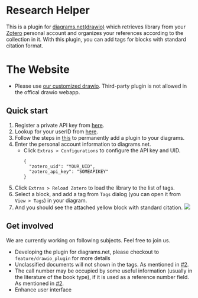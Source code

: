 # Research Helper

This is a plugin for [diagrams.net(drawio)](http://diagrams.net/) which retrieves library from your [Zotero](https://www.zotero.org/) personal account and organizes your references according to the collection in it. With this plugin, you can add tags for blocks with standard citation format.

# The Website
- Please use [our customized drawio](https://sciyen.github.io/drawio/src/main/webapp/index.html?p=zotero.js). Third-party plugin is not allowed in the offical drawio webapp.

## Quick start
1. Register a private API key from [here](https://www.zotero.org/settings/keys/new).
2. Lookup for your userID from [here](https://www.zotero.org/settings/keys).
3. Follow the steps in [this](https://github.com/sciyen/ResearchHelper/tree/main/plugins) to permanently add a plugin to your diagrams.
4. Enter the personal account information to diagrams.net.
    + Click `Extras > Configurations` to configure the API key and UID.
        ```
        {
          "zotero_uid": "YOUR_UID",
          "zotero_api_key": "SOMEAPIKEY"
        }
        ```
5. Click `Extras > Reload Zotero` to load the library to the list of tags.
6. Select a block, and add a tag from `Tags` dialog (you can open it from `View > Tags`) in your diagram.
7. And you should see the attached yellow block with standard citation.
    ![](https://i.imgur.com/Plw7U0k.png)

## Get involved
We are currently working on following subjects. Feel free to join us.
- Developing the plugin for diagrams.net, please checkout to `feature/drawio_plugin` for more details
- Unclassified documents will not shown in the tags. As mentioned in [#2](https://github.com/sciyen/ResearchHelper/issues/2).
- The call number may be occupied by some useful information (usually in the literature of the book type), if it is used as a reference number field. As mentioned in [#2](https://github.com/sciyen/ResearchHelper/issues/2).
- Enhance user interface
